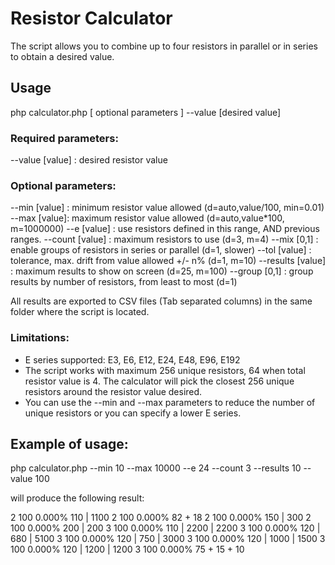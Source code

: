 # Resistor Calculator

The script allows you to combine up to four resistors in parallel or in series to obtain a desired value. 

## Usage 

php calculator.php [ optional parameters ] --value [desired value]

### Required parameters:

--value [value] : desired resistor value

### Optional parameters:

--min [value] : minimum resistor value allowed (d=auto,value/100, min=0.01)
--max [value]: maximum resistor value allowed (d=auto,value*100, m=1000000)
--e [value] : use resistors defined in this range, AND previous ranges.
--count [value] : maximum resistors to use (d=3, m=4)
--mix [0,1] : enable groups of resistors in series or parallel (d=1, slower)
--tol [value] : tolerance, max. drift from value allowed +/- n% (d=1, m=10)
--results [value] : maximum results to show on screen (d=25, m=100)
--group [0,1] : group results by number of resistors, from least to most (d=1)

All results are exported to CSV files (Tab separated columns) in the same folder where the script is located. 

### Limitations: 

* E series supported: E3, E6, E12, E24, E48, E96, E192
* The script works with maximum 256 unique resistors, 64 when total resistor value is 4. The calculator will pick the closest 256 unique resistors around the resistor value desired. 
* You can use the --min and --max parameters to reduce the number of unique resistors or you can specify a lower E series.

## Example of usage: 

php calculator.php --min 10 --max 10000 --e 24 --count 3 --results 10 --value 100

will produce the following result: 

2        100    0.000% 110 | 1100
2        100    0.000% 82 + 18
2        100    0.000% 150 | 300
2        100    0.000% 200 | 200
3        100    0.000% 110 | 2200 | 2200
3        100    0.000% 120 | 680 | 5100
3        100    0.000% 120 | 750 | 3000
3        100    0.000% 120 | 1000 | 1500
3        100    0.000% 120 | 1200 | 1200
3        100    0.000% 75 + 15 + 10